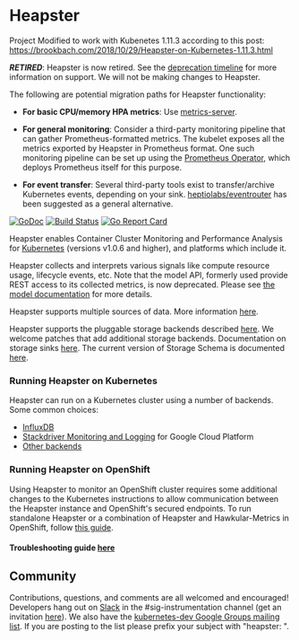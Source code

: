 # Heapster

Project Modified to work with Kubenetes 1.11.3 according to this post:
https://brookbach.com/2018/10/29/Heapster-on-Kubernetes-1.11.3.html


***RETIRED***: Heapster is now retired.  See the [deprecation timeline](docs/deprecation.md)
for more information on support. We will not be making changes to Heapster.

The following are potential migration paths for Heapster functionality:

- **For basic CPU/memory HPA metrics**: Use [metrics-server](https://github.com/kubernetes-incubator/metrics-server).

- **For general monitoring**: Consider a third-party monitoring pipeline that can gather Prometheus-formatted metrics.
  The kubelet exposes all the metrics exported by Heapster in Prometheus format.
  One such monitoring pipeline can be set up using the [Prometheus Operator](https://github.com/coreos/prometheus-operator), which
  deploys Prometheus itself for this purpose.

- **For event transfer**: Several third-party tools exist to transfer/archive Kubernetes events, depending on your sink.
  [heptiolabs/eventrouter](https://github.com/heptiolabs/eventrouter) has been suggested as a general alternative.

[![GoDoc](https://godoc.org/k8s.io/heapster?status.svg)](https://godoc.org/k8s.io/heapster) [![Build Status](https://travis-ci.org/kubernetes/heapster.svg?branch=master)](https://travis-ci.org/kubernetes/heapster)  [![Go Report Card](https://goreportcard.com/badge/github.com/kubernetes/heapster)](https://goreportcard.com/report/github.com/kubernetes/heapster)

Heapster enables Container Cluster Monitoring and Performance Analysis for [Kubernetes](https://github.com/kubernetes/kubernetes) (versions v1.0.6 and higher), and platforms which include it.

Heapster collects and interprets various signals like compute resource usage, lifecycle events, etc.
Note that the model API, formerly used provide REST access to its collected metrics, is now deprecated.
Please see [the model documentation](docs/model.md) for more details.

Heapster supports multiple sources of data.
More information [here](docs/source-configuration.md).

Heapster supports the pluggable storage backends described [here](docs/sink-owners.md).
We welcome patches that add additional storage backends.
Documentation on storage sinks [here](docs/sink-configuration.md).
The current version of Storage Schema is documented [here](docs/storage-schema.md).

### Running Heapster on Kubernetes

Heapster can run on a Kubernetes cluster using a number of backends.  Some common choices:
- [InfluxDB](docs/influxdb.md)
- [Stackdriver Monitoring and Logging](docs/google.md) for Google Cloud Platform
- [Other backends](docs/)

### Running Heapster on OpenShift

Using Heapster to monitor an OpenShift cluster requires some additional changes to the Kubernetes instructions to allow communication between the Heapster instance and OpenShift's secured endpoints. To run standalone Heapster or a combination of Heapster and Hawkular-Metrics in OpenShift, follow [this guide](https://github.com/openshift/origin-metrics).

#### Troubleshooting guide [here](docs/debugging.md)


## Community

Contributions, questions, and comments are all welcomed and encouraged! Developers hang out on [Slack](https://kubernetes.slack.com) in the #sig-instrumentation channel (get an invitation [here](http://slack.kubernetes.io/)). We also have the [kubernetes-dev Google Groups mailing list](https://groups.google.com/forum/#!forum/kubernetes-dev). If you are posting to the list please prefix your subject with "heapster: ".
